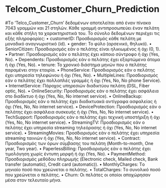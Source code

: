 # Telcom_Customer_Churn_Prediction
#Tο ‘Telco_Customer_Churn’ δεδομένων αποτελείται από έναν πίνακα 7043 γραμμών και 21 στηλών. Κάθε γραμμή αντιπροσωπεύει έναν πελάτη και κάθε στήλη τα χαρακτηριστικά του. Το σύνολο δεδομένων περιέχει τις εξής πληροφορίες:
•	customerID: Προσδιορισμός κάθε πελάτη με μοναδικό αναγνωριστικό (id).
•	gender: Το φύλο (αρσενικό, θηλυκό).
•	SeniorCitizen: Προσδιορισμός εάν ο πελάτης είναι ηλικιωμένος ή όχι (0, 1).
•	Partner: Προσδιορισμός εάν ο πελάτης έχει κάποιο σύντροφο ή όχι (Yes, No).
•	Dependents: Προσδιορισμός εάν ο πελάτης έχει εξαρτώμενα άτομα ή όχι (Yes, No).
•	tenure: Το χρονικό διάστημα μηνών που ο πελάτης παραμένει στην εταιρία.
•	PhoneService: Προσδιορισμός εάν ο πελάτης έχει υπηρεσία τηλεφώνου ή όχι (Yes, No).
•	MultipleLines: Προσδιορισμός εάν ο πελάτης έχει πολλαπλές γραμμές ή όχι (Yes, No, Νο phone Service).
•	InternetService: Πάροχος υπηρεσιών διαδικτύου πελάτη (DSL, Fiber optic, No).
•	OnlineSecurity: Προσδιορισμός εάν ο πελάτης έχει ασφάλεια στο διαδίκτυο ή όχι (Yes, No, No internet service).
•	OnlineBackup: Προσδιορισμός εάν ο πελάτης έχει διαδικτυακά αντίγραφα ασφαλείας ή όχι (Yes, No, No internet service).
•	DeviceProtection: Προσδιορισμός εάν ο πελάτης έχει ασφάλεια συσκευής ή όχι (Yes, No, No internet service).
•	TechSupport: Προσδιορισμός εάν ο πελάτης έχει τεχνική υποστήριξη ή όχι (Yes, No, No internet service).
•	StreamingTV: Προσδιορισμός εάν ο πελάτης έχει υπηρεσία streaming τηλεόρασης ή όχι (Yes, No, No internet service).
•	StreamingMovies: Προσδιορισμός εάν ο πελάτης έχει υπηρεσία streaming ταινιών ή όχι (Yes, No, No internet service).
•	Contract: Προσδιορισμός των όρων σύμβασης του πελάτη (Month-to-month, One year, Two year).
•	PaperlessBilling: Προσδιορισμός εάν ο πελάτης έχει τιμολόγηση χωρίς έντυπη μορφή ή όχι (Yes, No).
•	PaymentMethod: Προσδιορισμός μεθόδου πληρωμής (Electronic check, Mailed check, Bank transfer (automatic), Credit card (automatic)).
•	MonthlyCharges: Tο μηνιαίο ποσό που χρεώνεται ο πελάτης.
•	TotalCharges: Tο συνολικό ποσό που χρεώνεται ο πελάτης.
•	Churn: Οι πελάτες οι οποίοι αποχώρησαν μέσα στον τελευταίο μήνα.
